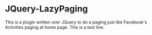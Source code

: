 JQuery-LazyPaging
=================

This is a plugin written over JQuery to do a paging just like Facebook&#39;s Activities paging at home page. This is a test line.